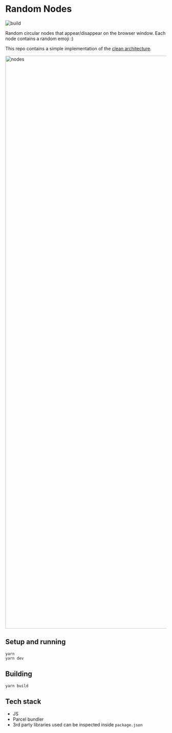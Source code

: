 # Random Nodes

![build](https://github.com/jgabuya/random-nodes/workflows/build/badge.svg)

Random circular nodes that appear/disappear on the browser window. Each node contains a random emoji :)

This repo contains a simple implementation of the [clean architecture](https://blog.cleancoder.com/uncle-bob/2012/08/13/the-clean-architecture.html).

<img width="1784" alt="nodes" src="https://user-images.githubusercontent.com/1059593/102947091-cdaddd80-44c2-11eb-9193-0feb71fe7f45.png">

## Setup and running

```
yarn
yarn dev
```

## Building 

```
yarn build
```

## Tech stack

- JS
- Parcel bundler
- 3rd party libraries used can be inspected inside `package.json` 
